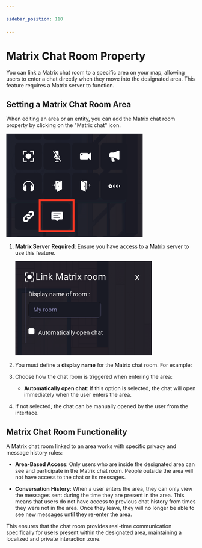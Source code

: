 ```yaml
---

sidebar_position: 110

---
```


# Matrix Chat Room Property

You can link a Matrix chat room to a specific area on your map, allowing users to enter a chat directly when they move into the designated area. This feature requires a Matrix server to function.

## Setting a Matrix Chat Room Area

When editing an area or an entity, you can add the Matrix chat room property by clicking on the "Matrix chat" icon.

![Matrix Chat Icon](../../images/editor/matrix-chat-zone/matrix-chat-zone-1.png)

1. **Matrix Server Required**: Ensure you have access to a Matrix server to use this feature.

   ![Matrix Chat Room](../../images/editor/matrix-chat-zone/matrix-chat-zone-2.png)

2. You must define a **display name** for the Matrix chat room. For example:
   
3. Choose how the chat room is triggered when entering the area:
   - **Automatically open chat**: If this option is selected, the chat will open immediately when the user enters the area.

4. If not selected, the chat can be manually opened by the user from the interface.


## Matrix Chat Room Functionality

A Matrix chat room linked to an area works with specific privacy and message history rules:

- **Area-Based Access**: Only users who are inside the designated area can see and participate in the Matrix chat room. People outside the area will not have access to the chat or its messages.
  
- **Conversation History**: When a user enters the area, they can only view the messages sent during the time they are present in the area. This means that users do not have access to previous chat history from times they were not in the area. Once they leave, they will no longer be able to see new messages until they re-enter the area.

This ensures that the chat room provides real-time communication specifically for users present within the designated area, maintaining a localized and private interaction zone.